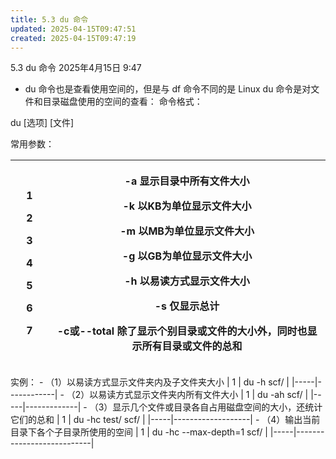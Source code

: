 ```yaml
---
title: 5.3 du 命令
updated: 2025-04-15T09:47:51
created: 2025-04-15T09:47:19
---
```


5.3 du 命令
2025年4月15日
9:47

- du 命令也是查看使用空间的，但是与 df 命令不同的是 Linux du 命令是对文件和目录磁盘使用的空间的查看：
命令格式：

du \[选项\] \[文件\]

常用参数：
<table>
<colgroup>
<col style="width: 12%" />
<col style="width: 87%" />
</colgroup>
<thead>
<tr class="header">
<th><p>1</p>
<p>2</p>
<p>3</p>
<p>4</p>
<p>5</p>
<p>6</p>
<p>7</p></th>
<th><p>-a 显示目录中所有文件大小</p>
<p>-k 以KB为单位显示文件大小</p>
<p>-m 以MB为单位显示文件大小</p>
<p>-g 以GB为单位显示文件大小</p>
<p>-h 以易读方式显示文件大小</p>
<p>-s 仅显示总计</p>
<p>-c或--total 除了显示个别目录或文件的大小外，同时也显示所有目录或文件的总和</p></th>
</tr>
</thead>
<tbody>
</tbody>
</table>
实例：
- （1）以易读方式显示文件夹内及子文件夹大小
| 1   | du -h scf/ |
|-----|------------|
- （2）以易读方式显示文件夹内所有文件大小
| 1   | du -ah scf/ |
|-----|-------------|
- （3）显示几个文件或目录各自占用磁盘空间的大小，还统计它们的总和
| 1   | du -hc test/ scf/ |
|-----|-------------------|
- （4）输出当前目录下各个子目录所使用的空间
| 1   | du -hc --max-depth=1 scf/ |
|-----|---------------------------|
